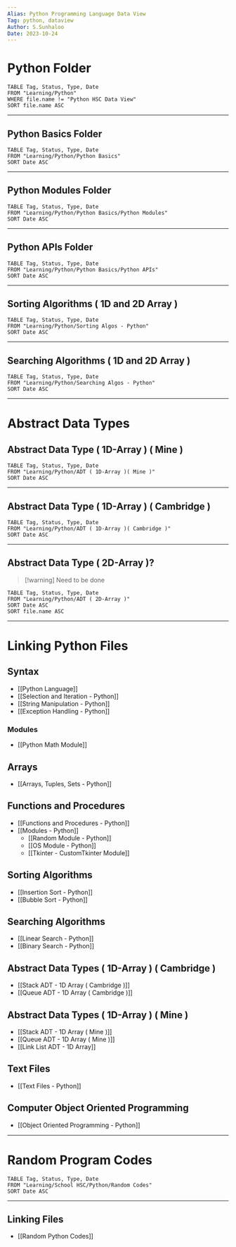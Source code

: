 ```yaml
---
Alias: Python Programming Language Data View
Tag: python, dataview
Author: S.Sunhaloo
Date: 2023-10-24
---
```


# Python Folder

```dataview
TABLE Tag, Status, Type, Date
FROM "Learning/Python"
WHERE file.name != "Python HSC Data View"
SORT file.name ASC
```

---

## Python Basics Folder

```dataview
TABLE Tag, Status, Type, Date
FROM "Learning/Python/Python Basics"
SORT Date ASC
```

---

## Python Modules Folder

```dataview
TABLE Tag, Status, Type, Date
FROM "Learning/Python/Python Basics/Python Modules"
SORT Date ASC
```

---

## Python APIs Folder

```dataview
TABLE Tag, Status, Type, Date
FROM "Learning/Python/Python Basics/Python APIs"
SORT Date ASC
```

---

## Sorting Algorithms ( 1D and 2D Array )

```dataview
TABLE Tag, Status, Type, Date
FROM "Learning/Python/Sorting Algos - Python"
SORT Date ASC
```

---

## Searching Algorithms ( 1D and 2D Array )

```dataview
TABLE Tag, Status, Type, Date
FROM "Learning/Python/Searching Algos - Python"
SORT Date ASC
```

---

# Abstract Data Types

## Abstract Data Type ( 1D-Array ) ( Mine )

```dataview
TABLE Tag, Status, Type, Date
FROM "Learning/Python/ADT ( 1D-Array )( Mine )"
SORT Date ASC
```

---


## Abstract Data Type ( 1D-Array ) ( Cambridge )

```dataview
TABLE Tag, Status, Type, Date
FROM "Learning/Python/ADT ( 1D-Array )( Cambridge )"
SORT Date ASC
```

---

## Abstract Data Type ( 2D-Array )?

>[!warning] Need to be done

```dataview
TABLE Tag, Status, Type, Date
FROM "Learning/Python/ADT ( 2D-Array )"
SORT Date ASC
SORT file.name ASC
```

---

# Linking Python Files

## Syntax

- [[Python Language]]
- [[Selection and Iteration - Python]]
- [[String Manipulation - Python]]
- [[Exception Handling - Python]]

### Modules

- [[Python Math Module]]

## Arrays

- [[Arrays, Tuples, Sets - Python]]

## Functions and Procedures

- [[Functions and Procedures - Python]]
- [[Modules - Python]]
	- [[Random Module - Python]]
	- [[OS Module - Python]]
	- [[Tkinter - CustomTkinter Module]]

## Sorting Algorithms

- [[Insertion Sort - Python]]
- [[Bubble Sort - Python]]

## Searching Algorithms

- [[Linear Search - Python]]
- [[Binary Search - Python]]

## Abstract Data Types ( 1D-Array ) ( Cambridge )

- [[Stack ADT - 1D Array ( Cambridge )]]
- [[Queue ADT - 1D Array ( Cambridge )]]

## Abstract Data Types ( 1D-Array ) ( Mine )

- [[Stack ADT - 1D Array ( Mine )]]
- [[Queue ADT - 1D Array ( Mine )]]
- [[Link List ADT - 1D Array]]

## Text Files

- [[Text Files - Python]]

## Computer Object Oriented Programming

- [[Object Oriented Programming - Python]]

---

# Random Program Codes

```dataview
TABLE Tag, Status, Type, Date
FROM "Learning/School HSC/Python/Random Codes"
SORT Date ASC
```

---

## Linking Files

- [[Random Python Codes]]